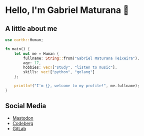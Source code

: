 # Hello, I'm Gabriel Maturana 👋

## A little about me

```rs
use earth::Human;

fn main() {
    let mut me = Human {
        fullname: String::from("Gabriel Maturana Teixeira"),
        age: 17,
        hobbies: vec!["study", "listen to music"],
        skills: vec!["python", "golang"]
    };

    println!("I'm {}, welcome to my profile!", me.fullname);
}

```

## Social Media

- [Mastodon](https://mstdn.social/@maturana)
- [Codeberg](https://codeberg.org/imMaturana)
- [GitLab](https://gitlab.com/imMaturana)
